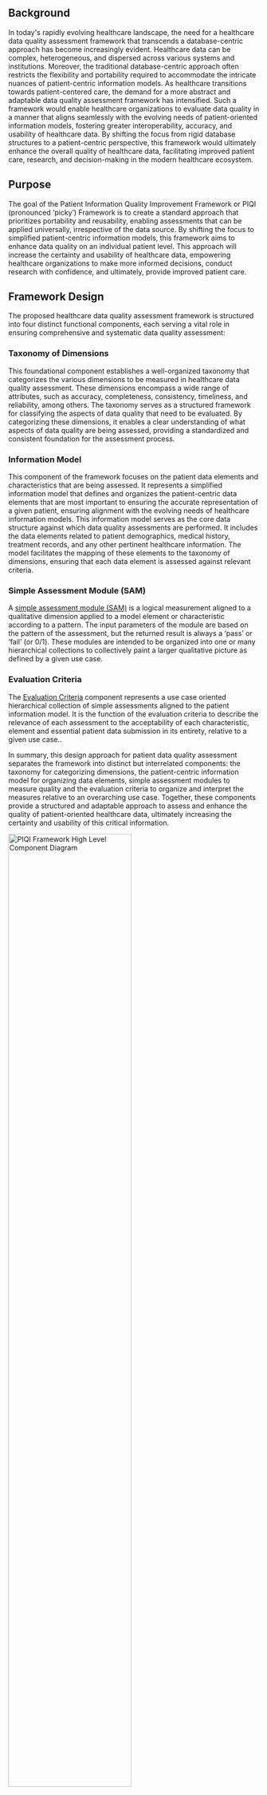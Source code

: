 ## Background

In today's rapidly evolving healthcare landscape, the need for a healthcare data quality assessment framework that transcends a database-centric approach has become increasingly evident. Healthcare data can be complex, heterogeneous, and dispersed across various systems and institutions. Moreover, the traditional database-centric approach often restricts the flexibility and portability required to accommodate the intricate nuances of patient-centric information models. As healthcare transitions towards patient-centered care, the demand for a more abstract and adaptable data quality assessment framework has intensified. Such a framework would enable healthcare organizations to evaluate data quality in a manner that aligns seamlessly with the evolving needs of patient-oriented information models, fostering greater interoperability, accuracy, and usability of healthcare data. By shifting the focus from rigid database structures to a patient-centric perspective, this framework would ultimately enhance the overall quality of healthcare data, facilitating improved patient care, research, and decision-making in the modern healthcare ecosystem.

## Purpose

The goal of the Patient Information Quality Improvement Framework or PIQI (pronounced ‘picky’) Framework is to create a standard approach that prioritizes portability and reusability, enabling assessments that can be applied universally, irrespective of the data source. By shifting the focus to simplified patient-centric information models, this framework aims to enhance data quality on an individual patient level. This approach will increase the certainty and usability of healthcare data, empowering healthcare organizations to make more informed decisions, conduct research with confidence, and ultimately, provide improved patient care.

## Framework Design

The proposed healthcare data quality assessment framework is structured into four distinct functional components, each serving a vital role in ensuring comprehensive and systematic data quality assessment:

### Taxonomy of Dimensions

This foundational component establishes a well-organized taxonomy that categorizes the various dimensions to be measured in healthcare data quality assessment. These dimensions encompass a wide range of attributes, such as accuracy, completeness, consistency, timeliness, and reliability, among others. The taxonomy serves as a structured framework for classifying the aspects of data quality that need to be evaluated. By categorizing these dimensions, it enables a clear understanding of what aspects of data quality are being assessed, providing a standardized and consistent foundation for the assessment process.

### Information Model

This component of the framework focuses on the patient data elements and characteristics that are being assessed. It represents a simplified information model that defines and organizes the patient-centric data elements that are most important to ensuring the accurate representation of a given patient, ensuring alignment with the evolving needs of healthcare information models. This information model serves as the core data structure against which data quality assessments are performed. It includes the data elements related to patient demographics, medical history, treatment records, and any other pertinent healthcare information. The model facilitates the mapping of these elements to the taxonomy of dimensions, ensuring that each data element is assessed against relevant criteria.

### Simple Assessment Module (SAM)

A [simple assessment module (SAM)](sams.md) is a logical measurement aligned to a qualitative dimension applied to a model element or characteristic according to a pattern. The input parameters of the module are based on the pattern of the assessment, but the returned result is always a ‘pass’ or ‘fail’ (or 0/1). These modules are intended to be organized into one or many hierarchical collections to collectively paint a larger qualitative picture as defined by a given use case.

### Evaluation Criteria

The [Evaluation Criteria](evaluation.md) component represents a use case oriented hierarchical collection of simple assessments aligned to the patient information model. It is the function of the evaluation criteria to describe the relevance of each assessment to the acceptability of each characteristic, element and essential patient data submission in its entirety, relative to a given use case..

In summary, this design approach for patient data quality assessment separates the framework into distinct but interrelated components: the taxonomy for categorizing dimensions, the patient-centric information model for organizing data elements, simple assessment modules to measure quality and the evaluation criteria to organize and interpret the measures relative to an overarching use case. Together, these components provide a structured and adaptable approach to assess and enhance the quality of patient-oriented healthcare data, ultimately increasing the certainty and usability of this critical information.

<span width="100%">
<img src="PIQI_High_Level_Component_Diagram.png" alt="PIQI Framework High Level Component Diagram" height="70%" width="70%"/>
</span>

## Framework Benefits

### Standardized

A healthcare specific taxonomy or qualitative dimensions applied to a patient-centric information model can establish a common way of expressing and understanding the scope and nature of quality concerns that currently inhibit the trusting patient information, regardless of whether it is local or external.

### Relevant

Being aligned to patient information specifically, rather than being a generic quality-oriented framework, provides the benefit of highly relevant, prioritizable results.

### Shareable and Portable

The use of a standard information model coupled with a standard taxonomy as a basis for the deployment of modular assessments should allow for portable evaluation libraries that should function the same regardless of the source of patient information. This means that these evaluation libraries are portable assets that can be shared across institutions and deployed centrally in a transactional manner.

## Additional Information

TBD

## Boundaries and Applicability of Framework

TBD

# PIQI Community

The PIQI Framework is designed to be implemented within a community of practice.  With encapsulated, portable, content driven components, the ability to share knowledge and evolve establishes great potential for rapid evolution and adoption. 
## PIQI Model Extensions
PIQI Framework starts with a simple model intended to support the assessment of core clinical patient data.  The simplicity of this model allows for extension through the addition of attributes and data classes.  Ideally these extensions would be adopted into the core PIQI model through a standard process.
## Shared Simple Assessment Modules
While many of the foundational, attribute level SAMs are algorithmic, SAMs that apply to codable concepts, elements, data classes and patient level data often require structured content in the form of value sets, tuples and other data patterns.  These data packages can be openly shared or licensed in a community portal.  More sophisticated algorithmic SAMs, perhaps based on generative AI, could also be hosted as RESTful services through wrapper SAM interfaces. 
## Shared Evaluation Profiles
While the Evaluation Profiles in PIQI are designed to be configured to support the needs of the implementer, the ability to establish sanctioned standard evaluation profiles is one of the most beneficial features of the PIQI Framework.  The ability to publish and share an evaluation profile, along with its dependent SAMs and PIQI Model components can minimize duplication of effort and provide a powerful way to create a common basis for understanding data quality across the community.
